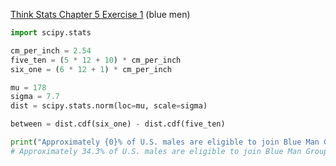 [Think Stats Chapter 5 Exercise 1](http://greenteapress.com/thinkstats2/html/thinkstats2006.html#toc50) (blue men)

```python
import scipy.stats

cm_per_inch = 2.54
five_ten = (5 * 12 + 10) * cm_per_inch
six_one = (6 * 12 + 1) * cm_per_inch

mu = 178
sigma = 7.7
dist = scipy.stats.norm(loc=mu, scale=sigma)

between = dist.cdf(six_one) - dist.cdf(five_ten)

print("Approximately {0}% of U.S. males are eligible to join Blue Man Group.".format(round(between * 100, 1)))
# Approximately 34.3% of U.S. males are eligible to join Blue Man Group.
```
